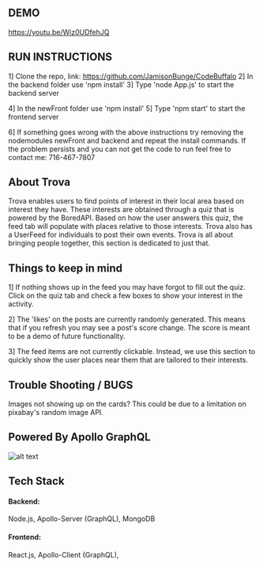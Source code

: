 
## DEMO
https://youtu.be/Wiz0UDfehJQ

## RUN INSTRUCTIONS

1] Clone the repo, link: https://github.com/JamisonBunge/CodeBuffalo
2] In the backend folder use 'npm install'
3] Type 'node App.js' to start the backend server

4] In the newFront folder use 'npm install'
5] Type 'npm start' to start the frontend server

6] If something goes wrong with the above instructions try removing the nodemodules
newFront and backend and repeat the install commands. If the problem persists and you can not
get the code to run feel free to contact me: 716-467-7807


## About Trova

Trova enables users to find points of interest in their local area based on interest they have. These interests are obtained through a quiz that is powered by the BoredAPI. Based on how the user answers this quiz, the feed tab will populate with places relative to those interests. Trova also has a UserFeed for individuals to post their own events. Trova is all about bringing people together, this section is dedicated to just that.


## Things to keep in mind

1] If nothing shows up in the feed you may have forgot to fill out the quiz. Click on the quiz tab and check a few boxes to show your interest in the activity.

2] The 'likes' on the posts are currently randomly generated. This means that if you refresh you may see a post's score change. The score is meant to be a demo of future functionality.

3] The feed items are not currently clickable. Instead, we use this section to quickly show the user places near them that are tailored to their interests.

## Trouble Shooting /  BUGS

Images not showing up on the cards?
    This could be due to a limitation on pixabay's random image API.


## Powered By Apollo GraphQL

![alt text](https://imgur.com/a/acKn5Ad "tech stack")


## Tech Stack

#### Backend:
Node.js, Apollo-Server (GraphQL), MongoDB

#### Frontend:
React.js, Apollo-Client (GraphQL),
